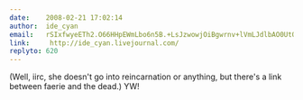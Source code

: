 ```yaml
---
date:    2008-02-21 17:02:14
author:  ide_cyan
email:   rSIxfwyeETh2.O66HHpEWmLbo6n5B.+LsJzwowjOiBgwrnv+lVmLJdlbAO0UtO
link:     http://ide_cyan.livejournal.com/
replyto: 620
---
```


(Well, iirc, she doesn't go into reincarnation or anything, but
there's a link between faerie and the dead.) YW!
